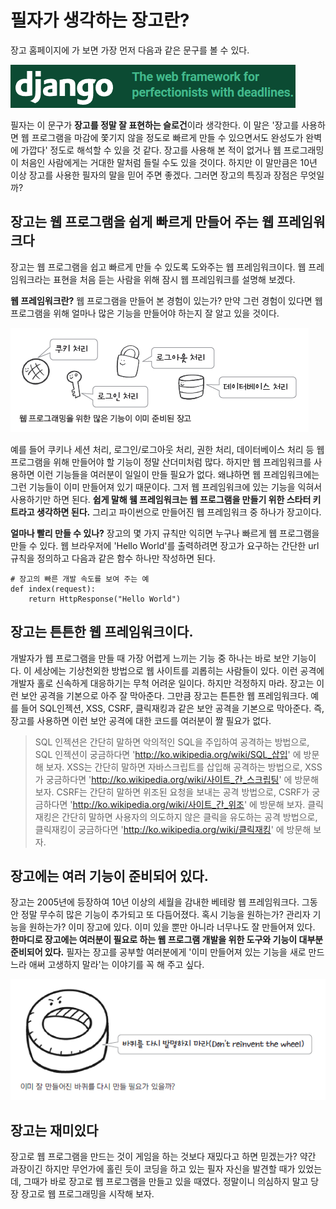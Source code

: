 <!-- -
![](https://github.com/hyeonDD/jump_to_django/blob/main/1_Part/1_1_Part/django.png)
-->
# 필자가 생각하는 장고란?

장고 홈페이지에 가 보면 가장 먼저 다음과 같은 문구를 볼 수 있다.

![](https://github.com/hyeonDD/jump_to_django/blob/main/1_Part/1_1_Part/django.png)

필자는 이 문구가 **장고를 정말 잘 표현하는 슬로건**이라 생각한다. 이 말은 '장고를 사용하면 웹 프로그램을 마감에 쫓기지 않을 정도로 빠르게 만들 수 있으면서도 완성도가 완벽에 가깝다' 정도로 해석할 수 있을 것 같다. 장고를 사용해 본 적이 없거나 웹 프로그래밍이 처음인 사람에게는 거대한 말처럼 들릴 수도 있을 것이다. 하지만 이 말만큼은 10년 이상 장고를 사용한 필자의 말을 믿어 주면 좋겠다. 그러면 장고의 특징과 장점은 무엇일까?

## 장고는 웹 프로그램을 쉽게 빠르게 만들어 주는 웹 프레임워크다

장고는 웹 프로그램을 쉽고 빠르게 만들 수 있도록 도와주는 웹 프레임워크이다. 웹 프레임워크라는 표현을 처음 듣는 사람을 위해 잠시 웹 프레임워크를 설명해 보겠다.

**웹 프레임워크란?**
웹 프로그램을 만들어 본 경험이 있는가? 만약 그런 경험이 있다면 웹 프로그램을 위해 얼마나 많은 기능을 만들어야 하는지 잘 알고 있을 것이다.

![django_func.png](https://github.com/hyeonDD/jump_to_django/blob/main/1_Part/1_1_Part/django_func.png)

예를 들어 쿠키나 세션 처리, 로그인/로그아웃 처리, 권한 처리, 데이터베이스 처리 등 웹 프로그램을 위해 만들어야 할 기능이 정말 산더미처럼 많다. 하지만 웹 프레임워크를 사용하면 이런 기능들을 여러분이 일일이 만들 필요가 없다. 왜냐하면 웹 프레임워크에는 그런 기능들이 이미 만들어져 있기 때문이다. 그저 웹 프레임워크에 있는 기능을 익혀서 사용하기만 하면 된다. **쉽게 말해 웸 프레임워크는 웹 프로그램을 만들기 위한 스타터 키트라고 생각하면 된다.** 그리고 파이썬으로 만들어진 웹 프레임워크 중 하나가 장고이다.

**얼마나 빨리 만들 수 있나?**
장고의 몇 가지 규칙만 익히면 누구나 빠르게 웹 프로그램을 만들 수 있다. 웹 브라우저에 'Hello World'를 출력하려면 장고가 요구하는 간단한 url 규칙을 정의하고 다음과 같은 함수 하나만 작성하면 된다.

```
# 장고의 빠른 개발 속도를 보여 주는 예
def index(request):
    return HttpResponse("Hello World")
```

## 장고는 튼튼한 웹 프레임워크이다.

개발자가 웹 프로그램을 만들 때 가장 어렵게 느끼는 기능 중 하나는 바로 보안 기능이다. 이 세상에는 기상천외한 방법으로 웹 사이트를 괴롭히는 사람들이 있다. 이런 공격에 개발자 홀로 신속하게 대응하기는 무척 어려운 일이다. 하지만 걱정하지 마라. 장고는 이런 보안 공격을 기본으로 아주 잘 막아준다. 그만큼 장고는 튼튼한 웹 프레임워크다. 예를 들어 SQL인젝션, XSS, CSRF, 클릭재킹과 같은 보안 공격을 기본으로 막아준다. 즉, 장고를 사용하면 이런 보안 공격에 대한 코드를 여러분이 짤 필요가 없다.

> SQL 인젝션은 간단히 말하면 악의적인 SQL을 주입하여 공격하는 방법으로, SQL 인젝션이 궁금하다면 'http://ko.wikipedia.org/wiki/SQL_삽입' 에 방문해 보자.
> XSS는 간단히 말하면 자바스크립트를 삽입해 공격하는 방법으로, XSS가 궁금하다면 'http://ko.wikipedia.org/wiki/사이트_간_스크립팅' 에 방문해 보자.
> CSRF는 간단히 말하면 위조된 요청을 보내는 공격 방법으로, CSRF가 궁금하다면 'http://ko.wikipedia.org/wiki/사이트_간_위조' 에 방문해 보자.
> 클릭재킹은 간단히 말하면 사용자의 의도하지 않은 클릭을 유도하는 공격 방법으로, 클릭재킹이 궁금하다면 'http://ko.wikipedia.org/wiki/클릭재킹' 에 방문해 보자.

## 장고에는 여러 기능이 준비되어 있다.

장고는 2005년에 등장하여 10년 이상의 세월을 감내한 베테랑 웹 프레임워크다. 그동안 정말 무수히 많은 기능이 추가되고 또 다듬어졌다. 혹시 기능을 원하는가? 관리자 기능을 원하는가? 이미 장고에 있다. 이미 있을 뿐만 아니라 너무나도 잘 만들어져 있다. **한마디로 장고에는 여러분이 필요로 하는 웹 프로그램 개발을 위한 도구와 기능이 대부분 준비되어 있다.** 필자는 장고를 공부할 여러분에게 '이미 만들어져 있는 기능을 새로 만드느라 애써 고생하지 말라'는 이야기를 꼭 해 주고 싶다.

![wheel.png](https://github.com/hyeonDD/jump_to_django/blob/main/1_Part/1_1_Part/wheel.png)

## 장고는 재미있다
장고로 웹 프로그램을 만드는 것이 게임을 하는 것보다 재밌다고 하면 믿겠는가? 약간 과장이긴 하지만 무언가에 홀린 듯이 코딩을 하고 있는 필자 자신을 발견할 때가 있었는데, 그때가 바로 장고로 웹 프로그램을 만들고 있을 때였다. 정말이니 의심하지 말고 당장 장고로 웹 프로그래밍을 시작해 보자.
